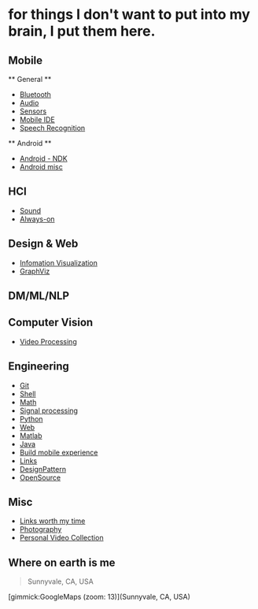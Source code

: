for things I don't want to put into my brain, I put them here.
==========




Mobile
------

** General **

- [Bluetooth](mobile_bluetooth.md)
- [Audio](mobile_audio.md)
- [Sensors](mobile_sensors.md)
- [Mobile IDE](mobile_ide.md)
- [Speech Recognition](mobile_speech.md)

** Android **

- [Android - NDK](mobile_android_ndk.md)
- [Android misc](mobile_android_misc.md)



HCI
------
- [Sound](hci_sound.md)
- [Always-on](hci_alwayson.md)


Design & Web
------
- [Infomation Visualization](design_infovis.md)
- [GraphViz](design_graphviz.md)

DM/ML/NLP
------

Computer Vision
------
- [Video Processing](cv_videoprocessing.md)

Engineering
------
- [Git](eng_git.md)
- [Shell](eng_shell.md)
- [Math](eng_math.md)
- [Signal processing](eng_signalprocessing.md)
- [Python](eng_python.md)
- [Web](eng_web.md)
- [Matlab](eng_matlab.md)
- [Java](eng_java.md)
- [Build mobile experience](learning_building_mobile_experience.md)
- [Links](links.md)
- [DesignPattern](eng_designpattern.md)
- [OpenSource](eng_opensource.md)

Misc
------
- [Links worth my time](misc_linksworthmytime.md)
- [Photography](misc_photography.md)
- [Personal Video Collection](misc_videos.md)

Where on earth is me
--------

> Sunnyvale, CA, USA

[gimmick:GoogleMaps (zoom: 13)](Sunnyvale, CA, USA)




